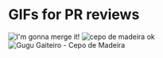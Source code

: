 # GIFs for PR reviews

![I'm gonna merge it!](https://media.giphy.com/media/IjD2bKEIiyLfi/giphy.gif)
![cepo de madeira ok](https://4.bp.blogspot.com/-p6qg4xKeRT0/WV7RUqZ_QHI/AAAAAAAABGQ/KShnQvYVy3IPUN-ZYbIdeJetYTFhmnffQCLcBGAs/s1600/giphy%2B%252812%2529.gif)
![Gugu Gaiteiro - Cepo de Madeira](https://i.makeagif.com/media/10-25-2018/AJV_My.gif)